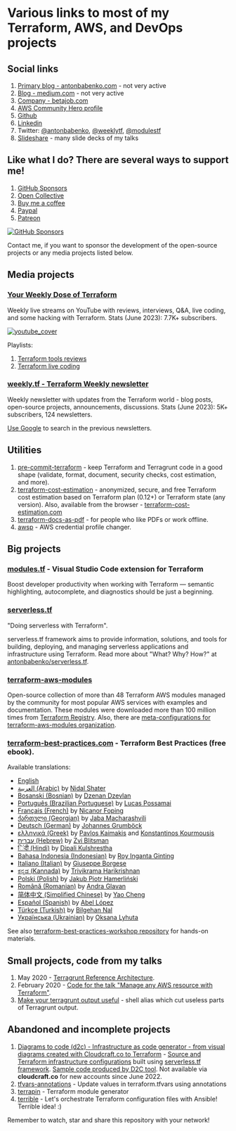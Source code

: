 # Various links to most of my Terraform, AWS, and DevOps projects

## Social links

1. [Primary blog - antonbabenko.com](https://www.antonbabenko.com) - not very active
1. [Blog - medium.com](https://medium.com/@anton.babenko) - not very active
1. [Company - betajob.com](https://www.betajob.com)
1. [AWS Community Hero profile](https://aws.amazon.com/developer/community/heroes/anton-babenko/)
1. [Github](https://github.com/antonbabenko)
1. [Linkedin](https://www.linkedin.com/in/antonbabenko/)
1. Twitter: [@antonbabenko](https://twitter.com/antonbabenko), [@weeklytf](https://twitter.com/weeklytf), [@modulestf](https://twitter.com/modulestf)
1. [Slideshare](http://www.slideshare.net/AntonBabenko) - many slide decks of my talks


## Like what I do? There are several ways to support me!

1. [GitHub Sponsors](https://github.com/sponsors/antonbabenko)
1. [Open Collective](https://opencollective.com/modulestf)
1. [Buy me a coffee](https://www.buymeacoffee.com/antonbabenko)
1. [Paypal](https://www.paypal.me/antonbabenko)
1. [Patreon](https://patreon.com/antonbabenko)

[![GitHub Sponsors](./gh_sponsors.png)](https://github.com/sponsors/antonbabenko "Join GitHub Sponsors")

Contact me, if you want to sponsor the development of the open-source projects or any media projects listed below.

## Media projects

### [Your Weekly Dose of Terraform](http://bit.ly/terraform-youtube)

Weekly live streams on YouTube with reviews, interviews, Q&A, live coding, and some hacking with Terraform.
Stats (June 2023): 7.7K+ subscribers.

[![youtube_cover](https://user-images.githubusercontent.com/393243/146941421-83802dc6-11da-4ec7-9739-d5c37869c2cc.png)](http://bit.ly/terraform-youtube "Your Weekly Dose Of Terraform")

Playlists:
1. [Terraform tools reviews](https://www.youtube.com/playlist?list=PLvz1V_9d3uivwNgADT_eB-wKEWOzOOQXy)
1. [Terraform live coding](https://www.youtube.com/playlist?list=PLvz1V_9d3uis9mxZ8eATA6l9Sr1XLeY4Y)

### [weekly.tf - Terraform Weekly newsletter](https://weekly.tf)

Weekly newsletter with updates from the Terraform world - blog posts, open-source projects, announcements, discussions. Stats (June 2023): 5K+ subscribers, 124 newsletters.

[Use Google](https://www.google.com/search?q=site%3Aweekly.tf) to search in the previous newsletters.


## Utilities

1. [pre-commit-terraform](https://github.com/antonbabenko/pre-commit-terraform) - keep Terraform and Terragrunt code in a good shape (validate, format, document, security checks, cost estimation, and more).
1. [terraform-cost-estimation](https://github.com/antonbabenko/terraform-cost-estimation) - anonymized, secure, and free Terraform cost estimation based on Terraform plan (0.12+) or Terraform state (any version). Also, available from the browser - [terraform-cost-estimation.com](https://terraform-cost-estimation.com)
1. [terraform-docs-as-pdf](https://github.com/antonbabenko/terraform-docs-as-pdf) - for people who like PDFs or work offline.
1. [awsp](https://github.com/antonbabenko/awsp) - AWS credential profile changer.


## Big projects

### [modules.tf](https://modules.tf) - Visual Studio Code extension for Terraform

Boost developer productivity when working with Terraform — semantic highlighting, autocomplete, and diagnostics should be just a beginning.

### [serverless.tf](https://serverless.tf)

"Doing serverless with Terraform".

serverless.tf framework aims to provide information, solutions, and tools for building, deploying, and managing serverless applications and infrastructure using Terraform. Read more about "What? Why? How?" at [antonbabenko/serverless.tf](https://github.com/antonbabenko/serverless.tf).


### [terraform-aws-modules](https://github.com/terraform-aws-modules)

Open-source collection of more than 48 Terraform AWS modules managed by the community for most popular AWS services with examples and documentation. These modules were downloaded more than 100 million times from [Terraform Registry](https://registry.terraform.io/namespaces/terraform-aws-modules). Also, there are [meta-configurations for terraform-aws-modules organization](https://github.com/terraform-aws-modules/meta).


### [terraform-best-practices.com](https://www.terraform-best-practices.com/) - Terraform Best Practices (free ebook).

Available translations:
* [English](https://www.terraform-best-practices.com/)
* [العربية (Arabic)](https://www.terraform-best-practices.com/v/ar/) by [Nidal Shater](https://www.linkedin.com/in/nidal-shater/)
* [Bosanski (Bosnian)](https://www.terraform-best-practices.com/v/ba/) by [Dzenan Dzevlan](https://www.linkedin.com/in/sqlheisenberg/)
* [Português (Brazilian Portuguese)](https://www.terraform-best-practices.com/v/ptbr/) by [Lucas Possamai](https://www.linkedin.com/in/lucaspossamai)
* [Français (French)](https://www.terraform-best-practices.com/v/fr/) by [Nicanor Foping](https://www.linkedin.com/in/nicanor-foping)
* [ქართული (Georgian)](https://www.terraform-best-practices.com/v/ka/) by [Jaba Macharashvili](https://www.linkedin.com/in/jaba0x/)
* [Deutsch (German)](https://www.terraform-best-practices.com/v/de/) by [Johannes Grumböck](https://www.linkedin.com/in/jgrumboe)
* [ελληνικά (Greek)](https://www.terraform-best-practices.com/v/el/) by [Pavlos Kaimakis](https://www.linkedin.com/in/pavlos-kaimakis/) and [Konstantinos Kourmousis](https://www.linkedin.com/in/kkourmousis/)
* [עברית (Hebrew)](https://www.terraform-best-practices.com/v/he/) by [Zvi Blitsman](https://www.linkedin.com/in/zvi-b-4b20bb143/)
* [िंदी (Hindi)](https://www.terraform-best-practices.com/v/hi/) by [Dipali Kulshrestha](https://www.linkedin.com/in/dipalik/)
* [Bahasa Indonesia (Indonesian)](https://www.terraform-best-practices.com/v/id/) by [Roy Inganta Ginting](https://www.linkedin.com/in/royinganta)
* [Italiano (Italian)](https://www.terraform-best-practices.com/v/it/) by [Giuseppe Borgese](https://www.linkedin.com/in/giuseppe-borgese-64181a7/)
* [ಕನ್ನಡ (Kannada)](https://www.terraform-best-practices.com/v/kn/) by [Trivikrama Harikrishnan](https://www.linkedin.com/in/trivih/)
* [Polski (Polish)](https://www.terraform-best-practices.com/v/pl/) by [Jakub Piotr Hamerliński](https://www.linkedin.com/in/hamerlinski)
* [Română (Romanian)](https://www.terraform-best-practices.com/v/ro/) by [Andra Glavan](https://www.linkedin.com/in/andra-glavan-0003ab69/)
* [简体中文 (Simplified Chinese)](https://www.terraform-best-practices.com/v/zh/) by [Yao Cheng](https://www.linkedin.com/in/yaocheng0517/)
* [Español (Spanish)](https://www.terraform-best-practices.com/v/es/) by [Abel López](https://www.linkedin.com/in/abelopz)
* [Türkçe (Turkish)](https://www.terraform-best-practices.com/v/tr/) by [Bilgehan Nal](https://www.linkedin.com/in/bilgehan-nal/)
* [Українська (Ukrainian)](https://www.terraform-best-practices.com/v/uk/) by [Oksana Lyhuta](https://www.linkedin.com/in/oksanalyguta)

See also [terraform-best-practices-workshop repository](https://github.com/antonbabenko/terraform-best-practices-workshop) for hands-on materials.


## Small projects, code from my talks

1. May 2020 - [Terragrunt Reference Architecture](https://github.com/antonbabenko/terragrunt-reference-architecture).
1. February 2020 - [Code for the talk "Manage any AWS resource with Terraform"](https://github.com/antonbabenko/terraform-aws-anything).
1. [Make your terragrunt output useful](https://gist.github.com/antonbabenko/675049186e54b770b4789886d2056639) - shell alias which cut useless parts of Terragrunt output.


## Abandoned and incomplete projects

1. [Diagrams to code (d2c) - Infrastructure as code generator - from visual diagrams created with Cloudcraft.co to Terraform](https://github.com/antonbabenko/modules.tf-lambda) - [Source and Terraform infrastructure configurations](https://github.com/antonbabenko/modules.tf-lambda) built using [serverless.tf framework](https://serverless.tf). [Sample code produced by D2C tool](https://github.com/antonbabenko/modules.tf-demo). Not available via **cloudcraft.co** for new accounts since June 2022.
1. [tfvars-annotations](https://github.com/antonbabenko/tfvars-annotations) - Update values in terraform.tfvars using annotations
1. [terrapin](https://github.com/antonbabenko/terrapin) - Terraform module generator
1. [terrible](https://github.com/antonbabenko/terrible) - Let's orchestrate Terraform configuration files with Ansible! Terrible idea! :)

Remember to watch, star and share this repository with your network!
